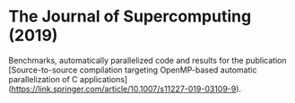 # The Journal of Supercomputing (2019)

Benchmarks, automatically parallelized code and results for the publication [Source-to-source compilation targeting OpenMP-based automatic parallelization of C applications] (https://link.springer.com/article/10.1007/s11227-019-03109-9).
